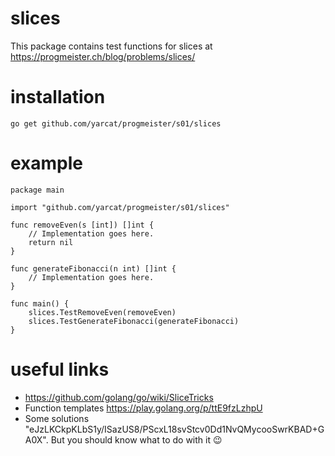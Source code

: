 # slices

This package contains test functions for slices at https://progmeister.ch/blog/problems/slices/

# installation

`go get github.com/yarcat/progmeister/s01/slices`

# example

```golang
package main

import "github.com/yarcat/progmeister/s01/slices"

func removeEven(s [int]) []int {
    // Implementation goes here.
    return nil
}

func generateFibonacci(n int) []int {
    // Implementation goes here.
}

func main() {
    slices.TestRemoveEven(removeEven)
    slices.TestGenerateFibonacci(generateFibonacci)
}
```

# useful links

* https://github.com/golang/go/wiki/SliceTricks
* Function templates https://play.golang.org/p/ttE9fzLzhpU
* Some solutions "eJzLKCkpKLbS1y/ISazUS8/PScxL18svStcv0Dd1NvQMycooSwrKBAD+GA0X". But
  you should know what to do with it :wink:
